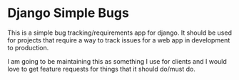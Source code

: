 Django Simple Bugs
==================
This is a simple bug tracking/requirements app for django. It should be used for projects that require a way to track issues for a web app in development to production.

I am going to be maintaining this as something I use for clients and I would love to get feature requests for things that it should do/must do.
